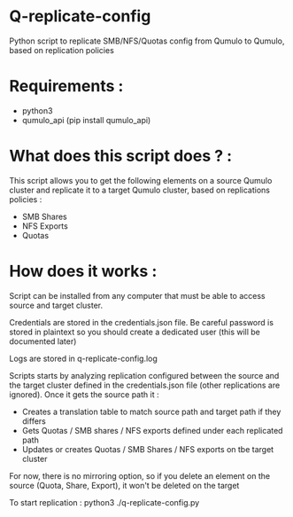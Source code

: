 # Q-replicate-config
Python script to replicate SMB/NFS/Quotas config from Qumulo to Qumulo, based on replication policies

# Requirements :
 - python3
 - qumulo_api (pip install qumulo_api)

# What does this script does ? :
This script allows you to get the following elements on a source Qumulo cluster and replicate it to a target Qumulo cluster, based on replications policies :
 - SMB Shares
 - NFS Exports
 - Quotas

# How does it works :

Script can be installed from any computer that must be able to access source and target cluster.

Credentials are stored in the credentials.json file. Be careful password is stored in plaintext so you should create a dedicated user (this will be documented later)

Logs are stored in q-replicate-config.log

Scripts starts by analyzing replication configured between the source and the target cluster defined in the credentials.json file (other replications are ignored).
Once it gets the source path it :
 - Creates a translation table to match source path and target path if they differs
 - Gets Quotas / SMB shares / NFS exports defined under each replicated path
 - Updates or creates Quotas / SMB Shares / NFS exports on tbe target cluster

For now, there is no mirroring option, so if you delete an element on the source (Quota, Share, Export), it won't be deleted on the target

To start replication :
python3 ./q-replicate-config.py
